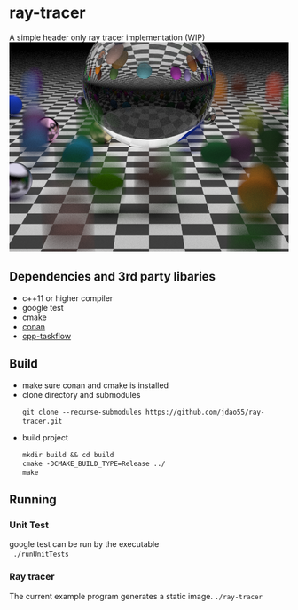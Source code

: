 # ray-tracer
A simple header only ray tracer implementation (WIP)
![image created](/img.png?raw=true "Optional Title")
## Dependencies and 3rd party libaries 
- c++11 or higher compiler
- google test
- cmake
- [conan](https://conan.io/)
- [cpp-taskflow](https://github.com/cpp-taskflow/cpp-taskflow)
## Build
- make sure conan and cmake is installed
- clone directory and submodules
  ```
  git clone --recurse-submodules https://github.com/jdao55/ray-tracer.git
  ```
- build project
  ```
  mkdir build && cd build
  cmake -DCMAKE_BUILD_TYPE=Release ../
  make
  ```
## Running
### Unit Test
google test can be run by the executable  
``` ./runUnitTests```
### Ray tracer
The current example program generates a static image. 
```./ray-tracer``` 
